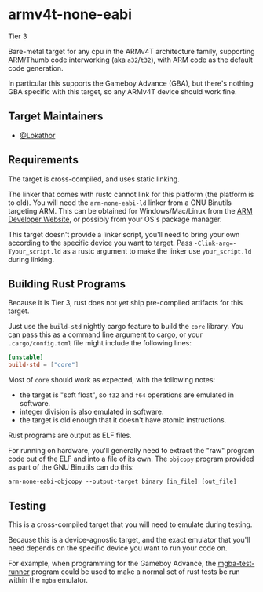 # armv4t-none-eabi

Tier 3

Bare-metal target for any cpu in the ARMv4T architecture family, supporting
ARM/Thumb code interworking (aka `a32`/`t32`), with ARM code as the default code
generation.

In particular this supports the Gameboy Advance (GBA), but there's nothing GBA
specific with this target, so any ARMv4T device should work fine.

## Target Maintainers

* [@Lokathor](https://github.com/lokathor)

## Requirements

The target is cross-compiled, and uses static linking.

The linker that comes with rustc cannot link for this platform (the platform is
to old). You will need the `arm-none-eabi-ld` linker from a GNU Binutils
targeting ARM. This can be obtained for Windows/Mac/Linux from the [ARM
Developer Website][arm-dev], or possibly from your OS's package manager.

[arm-dev]: https://developer.arm.com/Tools%20and%20Software/GNU%20Toolchain

This target doesn't provide a linker script, you'll need to bring your own
according to the specific device you want to target. Pass
`-Clink-arg=-Tyour_script.ld` as a rustc argument to make the linker use
`your_script.ld` during linking.

## Building Rust Programs

Because it is Tier 3, rust does not yet ship pre-compiled artifacts for this target.

Just use the `build-std` nightly cargo feature to build the `core` library. You
can pass this as a command line argument to cargo, or your `.cargo/config.toml`
file might include the following lines:

```toml
[unstable]
build-std = ["core"]
```

Most of `core` should work as expected, with the following notes:
* the target is "soft float", so `f32` and `f64` operations are emulated in
  software.
* integer division is also emulated in software.
* the target is old enough that it doesn't have atomic instructions.

Rust programs are output as ELF files.

For running on hardware, you'll generally need to extract the "raw" program code
out of the ELF and into a file of its own. The `objcopy` program provided as
part of the GNU Binutils can do this:

```shell
arm-none-eabi-objcopy --output-target binary [in_file] [out_file]
```

## Testing

This is a cross-compiled target that you will need to emulate during testing.

Because this is a device-agnostic target, and the exact emulator that you'll
need depends on the specific device you want to run your code on.

For example, when programming for the Gameboy Advance, the
[mgba-test-runner](https://github.com/agbrs/agb) program could be used to make a
normal set of rust tests be run within the `mgba` emulator.
